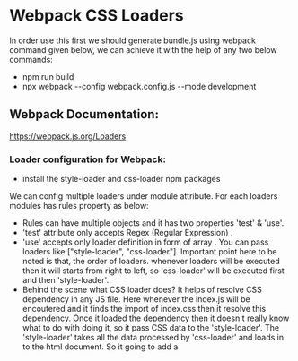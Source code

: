 # Webpack CSS Loaders
In order use this first we should generate bundle.js using webpack command given below, we can achieve it with the help of any two below commands:
- npm run build
- npx webpack --config webpack.config.js --mode development 


## Webpack Documentation:
https://webpack.js.org/Loaders

### Loader configuration for Webpack:
- install the style-loader and css-loader npm packages

We can config multiple loaders under module attribute. For each loaders modules has rules property as below:

- Rules can have multiple objects and it has two properties 'test' & 'use'.
- 'test' attribute only accepts Regex (Regular Expression) .
- 'use' accepts only loader definition in form of array . You can pass loaders like ["style-loader", "css-loader"]. Important point here to be noted is that, the order of loaders. whenever loaders will be executed then it will starts from right to left, so 'css-loader' will be executed first and then 'style-loader'.
-  Behind the scene what CSS loader does? It helps of resolve CSS dependency in any JS file. Here whenever the index.js will be encoutered and it finds the import of index.css then it resolve this dependency. Once it loaded the dependency then it doesn't really know what to do with doing it, so it pass CSS data to the 'style-loader'. The 'style-loader' takes all the data processed by 'css-loader' and loads in to the html document. So it going to add a <style> tag in to <html> document and that how it works.
```
module: {
    rules: [
        {
            test: /.css$/,
            use: ["style-loader", "css-loader"]
        }
    ]
}
```

# Generated HTML Document 
```
<html lang="en">
    <head>
        <meta charset="UTF-8">
        <meta http-equiv="X-UA-Compatible" content="IE=edge">
        <meta name="viewport" content="width=device-width, initial-scale=1.0">
        <title>Document</title>
        <style>#header {
            text-decoration: underline;
            color:blue;
        }</style>
    </head>

    <body>
        <h1 id="header">Hey i have updated the code !</h1>
        <ul id="shoppingList"><li>Apple</li><li>Orange</li><li>Banana</li></ul>
        <button id="button1">Click me</button>
        <script src="../dist/bundle.js"></script>
    </body>
</html>
```
